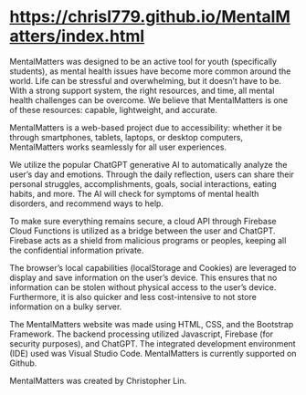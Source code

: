 #  https://chrisl779.github.io/MentalMatters/index.html
MentalMatters was designed to be an active tool for youth (specifically students), as mental health issues have become more common around the world. Life can be stressful and overwhelming, but it doesn’t have to be. With a strong support system, the right resources, and time, all mental health challenges can be overcome. We believe that MentalMatters is one of these resources: capable, lightweight, and accurate. 

MentalMatters is a web-based project due to accessibility: whether it be through smartphones, tablets, laptops, or desktop computers, MentalMatters works seamlessly for all user experiences.

We utilize the popular ChatGPT generative AI to automatically analyze the user’s day and emotions. Through the daily reflection, users can share their personal struggles, accomplishments, goals, social interactions, eating habits, and more. The AI will check for symptoms of mental health disorders, and recommend ways to help.

 To make sure everything remains secure, a cloud API through Firebase Cloud Functions is utilized as a bridge between the user and ChatGPT. Firebase acts as a shield from malicious programs or peoples, keeping all the confidential information private. 

The browser’s local capabilities (localStorage and Cookies) are leveraged to display and save information on the user’s device. This ensures that no information can be stolen without physical access to the user’s device. Furthermore, it is also quicker and less cost-intensive to not store information on a bulky server.

The MentalMatters website was made using HTML, CSS, and the Bootstrap Framework. The backend processing utilized Javascript, Firebase (for security purposes), and ChatGPT. The integrated development environment (IDE) used was Visual Studio Code. MentalMatters is currently supported on Github.

MentalMatters was created by Christopher Lin.
